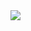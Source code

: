 <img src="https://falsedoor.com/8shadows/img/etc/crash.gif" loop=infinite />


<!---
- 📫 How to reach me ...


phlud/phlud is a ✨ special ✨ repository because its `README.md` (this file) appears on your GitHub profile.
You can click the Preview link to take a look at your changes.
--->
